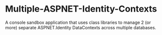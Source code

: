 Multiple-ASPNET-Identity-Contexts
=================================

A console sandbox application that uses class libraries to manage 2 (or more) separate ASPNET.Identity DataContexts across multiple databases.
